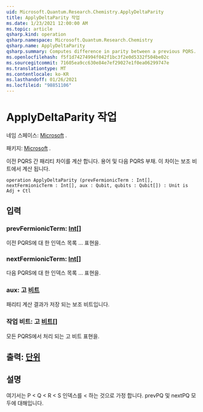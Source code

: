```yaml
---
uid: Microsoft.Quantum.Research.Chemistry.ApplyDeltaParity
title: ApplyDeltaParity 작업
ms.date: 1/23/2021 12:00:00 AM
ms.topic: article
qsharp.kind: operation
qsharp.namespace: Microsoft.Quantum.Research.Chemistry
qsharp.name: ApplyDeltaParity
qsharp.summary: Computes difference in parity between a previous PQRS... terms and the next PQRS... term. This difference is computed on a auxiliary qubit.
ms.openlocfilehash: f5f1d74274994f042f1bc3f2e0d5332f504be02c
ms.sourcegitcommit: 71605ea9cc630e84e7ef29027e1f0ea06299747e
ms.translationtype: MT
ms.contentlocale: ko-KR
ms.lasthandoff: 01/26/2021
ms.locfileid: "98851106"
---
```

# <a name="applydeltaparity-operation"></a>ApplyDeltaParity 작업

네임 스페이스: [Microsoft](xref:Microsoft.Quantum.Research.Chemistry) .

패키지: [Microsoft](https://nuget.org/packages/Microsoft.Quantum.Research.Chemistry) .


이전 PQRS 간 패리티 차이를 계산 합니다. 용어 및 다음 PQRS 부채. 이 차이는 보조 비트에서 계산 됩니다.

```qsharp
operation ApplyDeltaParity (prevFermionicTerm : Int[], nextFermionicTerm : Int[], aux : Qubit, qubits : Qubit[]) : Unit is Adj + Ctl
```


## <a name="input"></a>입력

### <a name="prevfermionicterm--int"></a>prevFermionicTerm: [Int](xref:microsoft.quantum.lang-ref.int)[]

이전 PQRS에 대 한 인덱스 목록 ... 표현을.


### <a name="nextfermionicterm--int"></a>nextFermionicTerm: [Int](xref:microsoft.quantum.lang-ref.int)[]

다음 PQRS에 대 한 인덱스 목록 ... 표현을.


### <a name="aux--qubit"></a>aux: 고 [비트](xref:microsoft.quantum.lang-ref.qubit)

패리티 계산 결과가 저장 되는 보조 비트입니다.


### <a name="qubits--qubit"></a>작업 비트: 고 [비트](xref:microsoft.quantum.lang-ref.qubit)[]

모든 PQRS에서 처리 되는 고 비트 표현을.



## <a name="output--unit"></a>출력: [단위](xref:microsoft.quantum.lang-ref.unit)



## <a name="remarks"></a>설명

여기서는 P < Q < R < S 인덱스를 < 하는 것으로 가정 합니다. prevPQ 및 nextPQ 모두에 대해입니다.